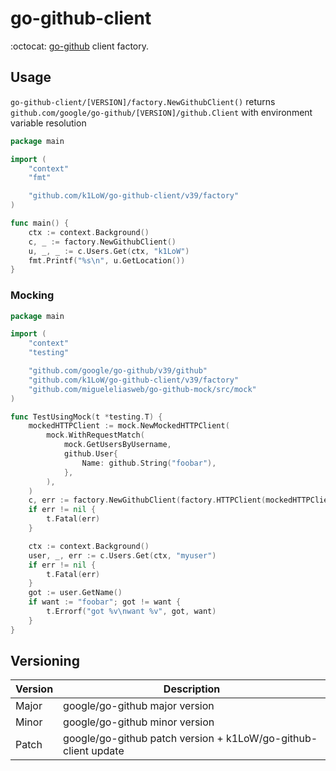 # go-github-client

:octocat: [go-github](https://github.com/google/go-github) client factory.

## Usage

`go-github-client/[VERSION]/factory.NewGithubClient()` returns `github.com/google/go-github/[VERSION]/github.Client` with environment variable resolution

``` go
package main

import (
	"context"
	"fmt"

	"github.com/k1LoW/go-github-client/v39/factory"
)

func main() {
	ctx := context.Background()
	c, _ := factory.NewGithubClient()
	u, _, _ := c.Users.Get(ctx, "k1LoW")
	fmt.Printf("%s\n", u.GetLocation())
}
```

### Mocking

``` go
package main

import (
	"context"
	"testing"

	"github.com/google/go-github/v39/github"
	"github.com/k1LoW/go-github-client/v39/factory"
	"github.com/migueleliasweb/go-github-mock/src/mock"
)

func TestUsingMock(t *testing.T) {
	mockedHTTPClient := mock.NewMockedHTTPClient(
		mock.WithRequestMatch(
			mock.GetUsersByUsername,
			github.User{
				Name: github.String("foobar"),
			},
		),
	)
	c, err := factory.NewGithubClient(factory.HTTPClient(mockedHTTPClient))
	if err != nil {
		t.Fatal(err)
	}

	ctx := context.Background()
	user, _, err := c.Users.Get(ctx, "myuser")
	if err != nil {
		t.Fatal(err)
	}
	got := user.GetName()
	if want := "foobar"; got != want {
		t.Errorf("got %v\nwant %v", got, want)
	}
}
```

## Versioning

| Version | Description |
| --- | --- |
| Major | google/go-github major version |
| Minor | google/go-github minor version |
| Patch | google/go-github patch version + k1LoW/go-github-client update |
